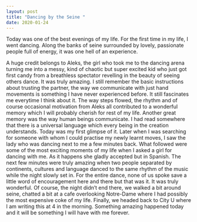 ```yaml
---
layout: post
title: "Dancing by the Seine "
date: 2020-01-24
---
```


Today was one of the best evenings of my life. For the first time in my life, I went dancing. 
Along the banks of seine surrounded by lovely, passionate people full of energy, it was one hell of an experience.

A huge credit belongs to Aleks, the girl who took me to the dancing arena turning me into a messy, kind of chaotic but super excited kid who just got first candy from a breathless spectator revelling in the beauty of seeing others dance. It was truly amazing. I still remember the basic instructions about trusting the partner, the way we communicate with just hand movements is something I have never experienced before. It still fascinates me everytime I think about it. The way steps flowed, the rhythm and of course occasional motivation from Aleks all contributed to a wonderful memory which I will probably cherish for rest of my life.
Another great memory was the way human beings communicate. I had read somewhere that there is a universal language which every being in the creation understands. Today was my first glimpse of it. Later when I was searching for someone with whom I could practise my newly learnt moves, I saw the lady who was dancing next to me a few minutes back. What followed were some of the most exciting moments of my life when I asked a girl for dancing with me. As it happens she gladly accepted but in Spanish. The next few minutes were truly amazing when two people separated by continents, cultures and language danced to the same rhythm of the music while the night slowly set in. For the entire dance, none of us spoke save a little word of encouragement here and there but that was it. It was truly wonderful.
Of course, the night didn’t end there, we walked a bit around seine, chatted a bit at a cafe overlooking Notre-Dame where I had possibly the most expensive coke of my life. Finally, we headed back to City U where I am writing this at 4 in the morning.
Something amazing happened today and it will be something I will have with me forever.
